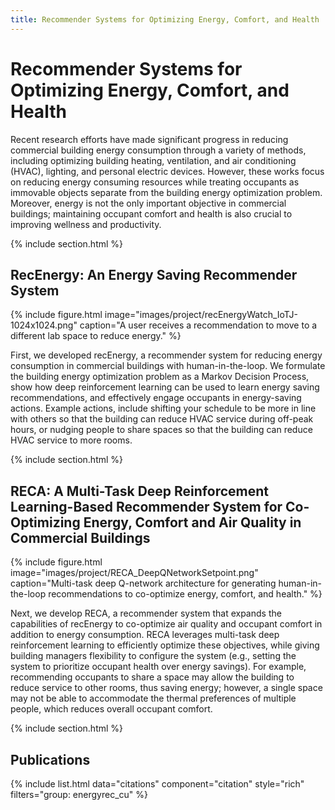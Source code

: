 ```yaml
---
title: Recommender Systems for Optimizing Energy, Comfort, and Health
---
```


# Recommender Systems for Optimizing Energy, Comfort, and Health

Recent research efforts have made significant progress in reducing commercial building energy consumption through a variety of methods, including optimizing building heating, ventilation, and air conditioning (HVAC), lighting, and personal electric devices. However, these works focus on reducing energy consuming resources while treating occupants as immovable objects separate from the building energy optimization problem. Moreover, energy is not the only important objective in commercial buildings; maintaining occupant comfort and health is also crucial to improving wellness and productivity.

{% include section.html %}

## RecEnergy: An Energy Saving Recommender System

{%
  include figure.html
  image="images/project/recEnergyWatch_IoTJ-1024x1024.png"
  caption="A user receives a recommendation to move to a different lab space to reduce energy."
%}

First, we developed recEnergy, a recommender system for reducing energy consumption in commercial buildings with human-in-the-loop. We formulate the building energy optimization problem as a Markov Decision Process, show how deep reinforcement learning can be used to learn energy saving recommendations, and effectively engage occupants in energy-saving actions. Example actions, include shifting your schedule to be more in line with others so that the building can reduce HVAC service during off-peak hours, or nudging people to share spaces so that the building can reduce HVAC service to more rooms.

{% include section.html %}

## RECA: A Multi-Task Deep Reinforcement Learning-Based Recommender System for Co-Optimizing Energy, Comfort and Air Quality in Commercial Buildings

{%
  include figure.html
  image="images/project/RECA_DeepQNetworkSetpoint.png"
  caption="Multi-task deep Q-network architecture for generating human-in-the-loop recommendations to co-optimize energy, comfort, and health."
%}

Next, we develop RECA, a recommender system that expands the capabilities of recEnergy to co-optimize air quality and occupant comfort in addition to energy consumption. RECA leverages multi-task deep reinforcement learning to efficiently optimize these objectives, while giving building managers flexibility to configure the system (e.g., setting the system to prioritize occupant health over energy savings). For example, recommending occupants to share a space may allow the building to reduce service to other rooms, thus saving energy; however, a single space may not be able to accommodate the thermal preferences of multiple people, which reduces overall occupant comfort.

{% include section.html %}

## Publications

{% include list.html data="citations" component="citation" style="rich" filters="group: energyrec_cu" %}

